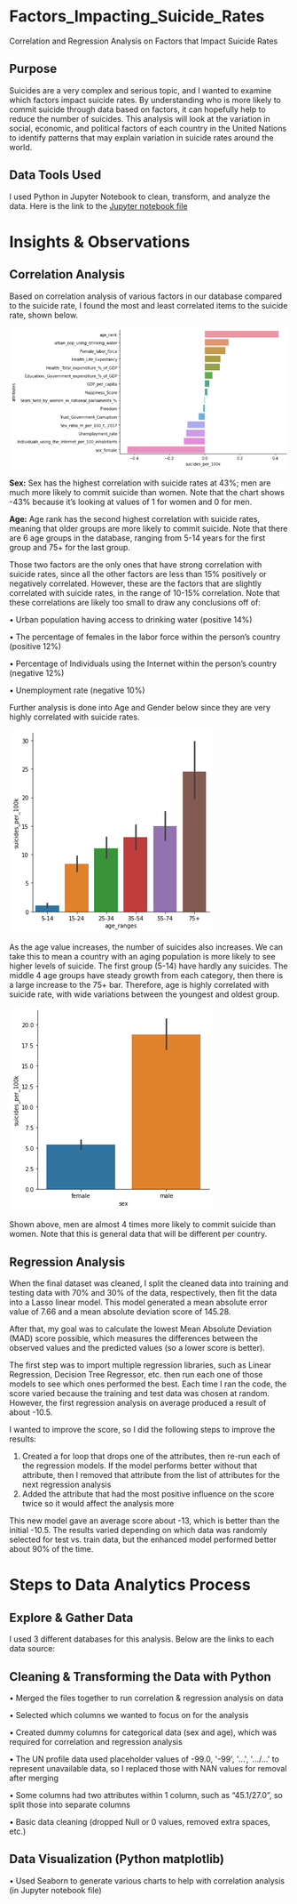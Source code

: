 # Factors_Impacting_Suicide_Rates
Correlation and Regression Analysis on Factors that Impact Suicide Rates

## Purpose
Suicides are a very complex and serious topic, and I wanted to examine which factors impact suicide rates. By understanding who is more likely to commit suicide through data based on factors, it can hopefully help to reduce the number of suicides. This analysis will look at the variation in social, economic, and political factors of each country in the United Nations to identify patterns that may explain variation in suicide rates around the world.

## Data Tools Used
I used Python in Jupyter Notebook to clean, transform, and analyze the data. Here is the link to the [Jupyter notebook file](https://github.com/rossurbina/Factors_Impacting_Suicide_Rates/blob/main/Factors_Impacting_Suicide_Rates.ipynb)

# Insights & Observations

## Correlation Analysis

Based on correlation analysis of various factors in our database compared to the suicide rate, I found the most and least correlated items to the suicide rate, shown below. 

![alt text](https://github.com/rossurbina/Factors_Impacting_Suicide_Rates/blob/main/Correlation_chart.png)

**Sex:** Sex has the highest correlation with suicide rates at 43%; men are much more likely to commit suicide than women. Note that the chart shows -43% because it’s looking at values of 1 for women and 0 for men.

**Age:** Age rank has the second highest correlation with suicide rates, meaning that older groups are more likely to commit suicide. Note that there are 6 age groups in the database, ranging from 5-14 years for the first group and 75+ for the last group. 

Those two factors are the only ones that have strong correlation with suicide rates, since all the other factors are less than 15% positively or negatively correlated. However, these are the factors that are slightly correlated with suicide rates, in the range of 10-15% correlation. Note that these correlations are likely too small to draw any conclusions off of:

• Urban population having access to drinking water (positive 14%)

• The percentage of females in the labor force within the person’s country (positive 12%)

• Percentage of Individuals using the Internet within the person’s country (negative 12%)

• Unemployment rate (negative 10%)

Further analysis is done into Age and Gender below since they are very highly correlated with suicide rates. 

![alt text](https://github.com/rossurbina/Factors_Impacting_Suicide_Rates/blob/main/Age_chart.png)

As the age value increases, the number of suicides also increases. We can take this to mean a country with an aging population is more likely to see higher levels of suicide. The first group (5-14) have hardly any suicides. The middle 4 age groups have steady growth from each category, then there is a large increase to the 75+ bar. Therefore, age is highly correlated with suicide rate, with wide variations between the youngest and oldest group. 

![alt text](https://github.com/rossurbina/Factors_Impacting_Suicide_Rates/blob/main/Sex_chart.png)

Shown above, men are almost 4 times more likely to commit suicide than women. Note that this is general data that will be different per country. 

## Regression Analysis

When the final dataset was cleaned, I split the cleaned data into training and testing data with 70% and 30% of the data, respectively, then fit the data into a Lasso linear model. This model generated a mean absolute error value of 7.66 and a mean absolute deviation score of 145.28.

After that, my goal was to calculate the lowest Mean Absolute Deviation (MAD) score possible, which measures the differences between the observed values and the predicted values (so a lower score is better).

The first step was to import multiple regression libraries, such as Linear Regression, Decision Tree Regressor, etc. then run each one of those models to see which ones performed the best. Each time I ran the code, the score varied because the training and test data was chosen at random. However, the first regression analysis on average produced a result of about -10.5.

I wanted to improve the score, so I did the following steps to improve the results: 

1. Created a for loop that drops one of the attributes, then re-run each of the regression models. If the model performs better without that attribute, then I removed that attribute from the list of attributes for the next regression analysis
2. Added the attribute that had the most positive influence on the score twice so it would affect the analysis more

This new model gave an average score about -13, which is better than the initial -10.5. The results varied depending on which data was randomly selected for test vs. train data, but the enhanced model performed better about 90% of the time. 


# Steps to Data Analytics Process

## Explore & Gather Data
I used 3 different databases for this analysis. Below are the links to each data source: 


## Cleaning & Transforming the Data with Python

• Merged the files together to run correlation & regression analysis on data

• Selected which columns we wanted to focus on for the analysis

• Created dummy columns for categorical data (sex and age), which was required for correlation and regression analysis

• The UN profile data used placeholder values of -99.0, '-99', '...', '.../...' to represent unavailable data, so I replaced those with NAN values for removal after merging

• Some columns had two attributes within 1 column, such as “45.1/27.0”, so split those into separate columns

• Basic data cleaning (dropped Null or 0 values, removed extra spaces, etc.)

## Data Visualization (Python matplotlib)

• Used Seaborn to generate various charts to help with correlation analysis (in Jupyter notebook file)

